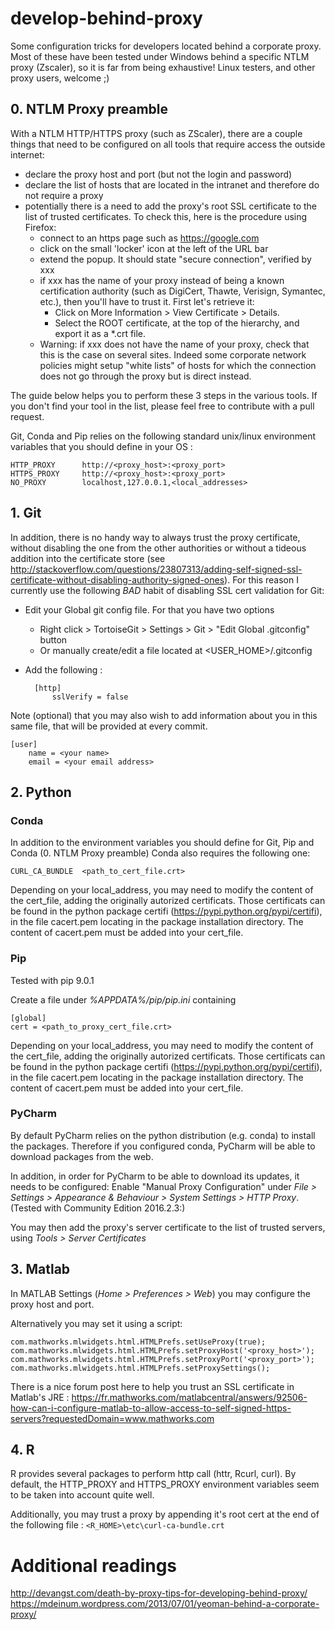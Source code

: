 # develop-behind-proxy
Some configuration tricks for developers located behind a corporate proxy. Most of these have been tested under Windows behind a specific NTLM proxy (Zscaler), so it is far from being exhaustive! Linux testers, and other proxy users, welcome ;) 

## 0. NTLM Proxy preamble

With a NTLM HTTP/HTTPS proxy (such as ZScaler), there are a couple things that need to be configured on all tools that require access the outside internet:

* declare the proxy host and port (but not the login and password)
* declare the list of hosts that are located in the intranet and therefore do not require a proxy
* potentially there is a need to add the proxy's root SSL certificate to the list of trusted certificates. 
To check this, here is the procedure using Firefox:
    * connect to an https page such as https://google.com
    * click on the small 'locker' icon at the left of the URL bar
    * extend the popup. It should state "secure connection", verified by xxx
    * if xxx has the name of your proxy instead of being a known certification authority (such as DigiCert, Thawte, Verisign, Symantec, etc.), then you'll have to trust it. First let's retrieve it:
        * Click on More Information > View Certificate > Details. 
        * Select the ROOT certificate, at the top of the hierarchy, and export it as a *.crt file. 
    * Warning: if xxx does not have the name of your proxy, check that this is the case on several sites. Indeed some corporate network policies might setup "white lists" of hosts for which the connection does not go through the proxy but is direct instead.

The guide below helps you to perform these 3 steps in the various tools. If you don't find your tool in the list, please feel free to contribute with a pull request.

Git, Conda and Pip relies on the following standard unix/linux environment variables that you should define in your OS : 

    HTTP_PROXY      http://<proxy_host>:<proxy_port>  
    HTTPS_PROXY     http://<proxy_host>:<proxy_port>
    NO_PROXY        localhost,127.0.0.1,<local_addresses>


## 1. Git

In addition, there is no handy way to always trust the proxy certificate, without disabling the one from the other authorities or without a tideous addition into the certificate store (see http://stackoverflow.com/questions/23807313/adding-self-signed-ssl-certificate-without-disabling-authority-signed-ones). For this reason I currently use the following *BAD* habit of disabling SSL cert validation for Git:

* Edit your Global git config file. For that you have two options
    * Right click > TortoiseGit > Settings > Git > "Edit Global .gitconfig" button
    * Or manually create/edit a file located at <USER_HOME>/.gitconfig
* Add the following :

        [http]
            sslVerify = false

Note (optional) that you may also wish to add information about you in this same file, that will be provided at every commit.

    [user]
        name = <your name>
        email = <your email address>

## 2. Python

### Conda

In addition to the environment variables you should define for Git, Pip and Conda (0. NTLM Proxy preamble) Conda also requires the following one:     
    
    CURL_CA_BUNDLE  <path_to_cert_file.crt>

Depending on your local_address, you may need to modify the content of the cert_file, adding the originally autorized certificats.
Those certificats can be found in the python package certifi (https://pypi.python.org/pypi/certifi), in the file cacert.pem locating in the package installation directory. 
The content of cacert.pem must be added into your cert_file.

### Pip 

Tested with pip 9.0.1

Create a file under *%APPDATA%/pip/pip.ini* containing

    [global]
    cert = <path_to_proxy_cert_file.crt>

Depending on your local_address, you may need to modify the content of the cert_file, adding the originally autorized certificats.
Those certificats can be found in the python package certifi (https://pypi.python.org/pypi/certifi), in the file cacert.pem locating in the package installation directory. 
The content of cacert.pem must be added into your cert_file.

### PyCharm

By default PyCharm relies on the python distribution (e.g. conda) to install the packages. Therefore if you configured conda, PyCharm will be able to download packages from the web. 

In addition, in order for PyCharm to be able to download its updates, it needs to be configured:
Enable "Manual Proxy Configuration" under *File > Settings > Appearance & Behaviour > System Settings > HTTP Proxy*.
(Tested with Community Edition 2016.2.3:)

You may then add the proxy's server certificate to the list of trusted servers, using *Tools > Server Certificates*

## 3. Matlab

In MATLAB Settings (*Home > Preferences > Web*) you may configure the proxy host and port.

Alternatively you may set it using a script:

    com.mathworks.mlwidgets.html.HTMLPrefs.setUseProxy(true);
    com.mathworks.mlwidgets.html.HTMLPrefs.setProxyHost('<proxy_host>');
    com.mathworks.mlwidgets.html.HTMLPrefs.setProxyPort('<proxy_port>');
    com.mathworks.mlwidgets.html.HTMLPrefs.setProxySettings();

There is a nice forum post here to help you trust an SSL certificate in Matlab's JRE : https://fr.mathworks.com/matlabcentral/answers/92506-how-can-i-configure-matlab-to-allow-access-to-self-signed-https-servers?requestedDomain=www.mathworks.com


## 4. R

R provides several packages to perform http call (httr, Rcurl, curl). By default, the HTTP_PROXY and HTTPS_PROXY environment variables seem to be taken into account quite well.

Additionally, you may trust a proxy by appending it's root cert at the end of the following file : `<R_HOME>\etc\curl-ca-bundle.crt`


# Additional readings

http://devangst.com/death-by-proxy-tips-for-developing-behind-proxy/ 
https://mdeinum.wordpress.com/2013/07/01/yeoman-behind-a-corporate-proxy/ 

